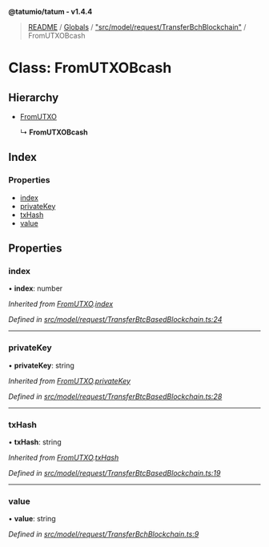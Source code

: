 **@tatumio/tatum - v1.4.4**

> [README](../README.md) / [Globals](../globals.md) / ["src/model/request/TransferBchBlockchain"](../modules/_src_model_request_transferbchblockchain_.md) / FromUTXOBcash

# Class: FromUTXOBcash

## Hierarchy

* [FromUTXO](_src_model_request_transferbtcbasedblockchain_.fromutxo.md)

  ↳ **FromUTXOBcash**

## Index

### Properties

* [index](_src_model_request_transferbchblockchain_.fromutxobcash.md#index)
* [privateKey](_src_model_request_transferbchblockchain_.fromutxobcash.md#privatekey)
* [txHash](_src_model_request_transferbchblockchain_.fromutxobcash.md#txhash)
* [value](_src_model_request_transferbchblockchain_.fromutxobcash.md#value)

## Properties

### index

•  **index**: number

*Inherited from [FromUTXO](_src_model_request_transferbtcbasedblockchain_.fromutxo.md).[index](_src_model_request_transferbtcbasedblockchain_.fromutxo.md#index)*

*Defined in [src/model/request/TransferBtcBasedBlockchain.ts:24](https://github.com/tatumio/tatum-js/blob/c5d1e16/src/model/request/TransferBtcBasedBlockchain.ts#L24)*

___

### privateKey

•  **privateKey**: string

*Inherited from [FromUTXO](_src_model_request_transferbtcbasedblockchain_.fromutxo.md).[privateKey](_src_model_request_transferbtcbasedblockchain_.fromutxo.md#privatekey)*

*Defined in [src/model/request/TransferBtcBasedBlockchain.ts:28](https://github.com/tatumio/tatum-js/blob/c5d1e16/src/model/request/TransferBtcBasedBlockchain.ts#L28)*

___

### txHash

•  **txHash**: string

*Inherited from [FromUTXO](_src_model_request_transferbtcbasedblockchain_.fromutxo.md).[txHash](_src_model_request_transferbtcbasedblockchain_.fromutxo.md#txhash)*

*Defined in [src/model/request/TransferBtcBasedBlockchain.ts:19](https://github.com/tatumio/tatum-js/blob/c5d1e16/src/model/request/TransferBtcBasedBlockchain.ts#L19)*

___

### value

•  **value**: string

*Defined in [src/model/request/TransferBchBlockchain.ts:9](https://github.com/tatumio/tatum-js/blob/c5d1e16/src/model/request/TransferBchBlockchain.ts#L9)*
